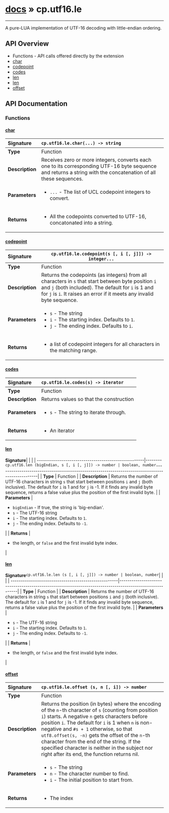 # [docs](index.md) » cp.utf16.le
---

A pure-LUA implementation of UTF-16 decoding with little-endian ordering.

## API Overview
* Functions - API calls offered directly by the extension
 * [char](#char)
 * [codepoint](#codepoint)
 * [codes](#codes)
 * [len](#len)
 * [len](#len)
 * [offset](#offset)

## API Documentation

### Functions

#### [char](#char)
| <span style="float: left;">**Signature**</span> | <span style="float: left;">`cp.utf16.le.char(...) -> string` </span>                                                          |
| -----------------------------------------------------|---------------------------------------------------------------------------------------------------------|
| **Type**                                             | Function                                                                                         |
| **Description**                                      | Receives zero or more integers, converts each one to its corresponding UTF-16 byte sequence and returns a string with the concatenation of all these sequences.                                                                                         |
| **Parameters**                                       | <ul markdown="1"><li markdown="1">`...`		- The list of UCL codepoint integers to convert.</li></ul> |
| **Returns**                                          | <ul markdown="1"><li markdown="1">All the codepoints converted to UTF-16, concatonated into a string.</li></ul>          |

#### [codepoint](#codepoint)
| <span style="float: left;">**Signature**</span> | <span style="float: left;">`cp.utf16.le.codepoint(s [, i [, j]]) -> integer...` </span>                                                          |
| -----------------------------------------------------|---------------------------------------------------------------------------------------------------------|
| **Type**                                             | Function                                                                                         |
| **Description**                                      | Returns the codepoints (as integers) from all characters in `s` that start between byte position `i` and `j` (both included). The default for `i` is 1 and for `j` is `i`. It raises an error if it meets any invalid byte sequence.                                                                                         |
| **Parameters**                                       | <ul markdown="1"><li markdown="1">`s`				- The string</li><li markdown="1">`i`				- The starting index. Defaults to `1`.</li><li markdown="1">`j`				- The ending index. Defaults to `i`.</li></ul> |
| **Returns**                                          | <ul markdown="1"><li markdown="1">a list of codepoint integers for all characters in the matching range.</li></ul>          |

#### [codes](#codes)
| <span style="float: left;">**Signature**</span> | <span style="float: left;">`cp.utf16.le.codes(s) -> iterator` </span>                                                          |
| -----------------------------------------------------|---------------------------------------------------------------------------------------------------------|
| **Type**                                             | Function                                                                                         |
| **Description**                                      | Returns values so that the construction                                                                                         |
| **Parameters**                                       | <ul markdown="1"><li markdown="1">`s`				- The string to iterate through.</li></ul> |
| **Returns**                                          | <ul markdown="1"><li markdown="1">An iterator</li></ul>          |

#### [len](#len)
| <span style="float: left;">**Signature**</span> | <span style="float: left;">`cp.utf16.len (bigEndian, s [, i [, j]]) -> number | boolean, number` </span>                                                          |
| -----------------------------------------------------|---------------------------------------------------------------------------------------------------------|
| **Type**                                             | Function                                                                                         |
| **Description**                                      | Returns the number of UTF-16 characters in string `s` that start between positions `i` and `j` (both inclusive). The default for `i` is 1 and for `j` is -1. If it finds any invalid byte sequence, returns a false value plus the position of the first invalid byte.                                                                                         |
| **Parameters**                                       | <ul markdown="1"><li markdown="1">`bigEndian`		- If true, the string is 'big-endian'.</li><li markdown="1">`s`				- The UTF-16 string</li><li markdown="1">`i`				- The starting index. Defaults to `1`.</li><li markdown="1">`j`				- The ending index. Defaults to `-1`.</li></ul> |
| **Returns**                                          | <ul markdown="1"><li markdown="1">the length, or `false` and the first invalid byte index.</li></ul>          |

#### [len](#len)
| <span style="float: left;">**Signature**</span> | <span style="float: left;">`cp.utf16.le.len (s [, i [, j]]) -> number | boolean, number` </span>                                                          |
| -----------------------------------------------------|---------------------------------------------------------------------------------------------------------|
| **Type**                                             | Function                                                                                         |
| **Description**                                      | Returns the number of UTF-16 characters in string `s` that start between positions `i` and `j` (both inclusive). The default for `i` is 1 and for `j` is -1. If it finds any invalid byte sequence, returns a false value plus the position of the first invalid byte.                                                                                         |
| **Parameters**                                       | <ul markdown="1"><li markdown="1">`s`				- The UTF-16 string</li><li markdown="1">`i`				- The starting index. Defaults to `1`.</li><li markdown="1">`j`				- The ending index. Defaults to `-1`.</li></ul> |
| **Returns**                                          | <ul markdown="1"><li markdown="1">the length, or `false` and the first invalid byte index.</li></ul>          |

#### [offset](#offset)
| <span style="float: left;">**Signature**</span> | <span style="float: left;">`cp.utf16.le.offset (s, n [, i]) -> number` </span>                                                          |
| -----------------------------------------------------|---------------------------------------------------------------------------------------------------------|
| **Type**                                             | Function                                                                                         |
| **Description**                                      | Returns the position (in bytes) where the encoding of the `n`-th character of `s` (counting from position `i`) starts. A negative `n` gets characters before position `i`. The default for `i` is 1 when `n` is non-negative and `#s + 1` otherwise, so that `utf8.offset(s, -n)` gets the offset of the `n`-th character from the end of the string. If the specified character is neither in the subject nor right after its end, the function returns nil.                                                                                         |
| **Parameters**                                       | <ul markdown="1"><li markdown="1">`s`				- The string</li><li markdown="1">`n`				- The character number to find.</li><li markdown="1">`i`				- The initial position to start from.</li></ul> |
| **Returns**                                          | <ul markdown="1"><li markdown="1">The index</li></ul>          |

